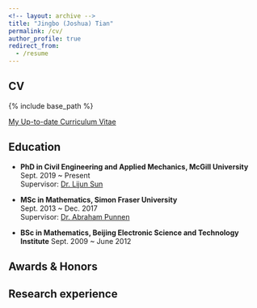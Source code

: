 ```yaml
---
<!-- layout: archive -->
title: "Jingbo (Joshua) Tian"
permalink: /cv/
author_profile: true
redirect_from:
  - /resume
---
```


## CV
{% include base_path %}

[My Up-to-date Curriculum Vitae](http://zhuangdingyi.github.io/files/zhuang_dingyi_cv.pdf)

## Education

* **PhD in Civil Engineering and Applied Mechanics, McGill University**  
  Sept. 2019 ~ Present  
  Supervisor: [Dr. Lijun Sun](https://lijunsun.github.io/) 

  
* **MSc in Mathematics, Simon Fraser University**  
  Sept. 2013 ~ Dec. 2017  
  Supervisor: [Dr. Abraham Punnen](http://www.sfu.ca/~apunnen/index.html)

* **BSc in Mathematics, Beijing Electronic Science and Technology Institute**
  Sept. 2009 ~ June 2012


## Awards & Honors


## Research experience


